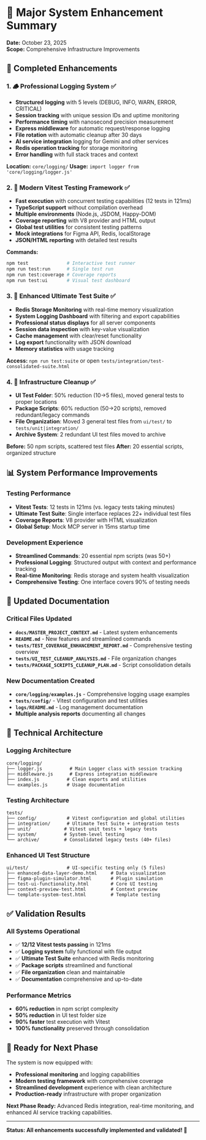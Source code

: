 # 🚀 Major System Enhancement Summary

**Date:** October 23, 2025  
**Scope:** Comprehensive Infrastructure Improvements

## 🎯 **Completed Enhancements**

### **1. 🪵 Professional Logging System ✅**
- **Structured logging** with 5 levels (DEBUG, INFO, WARN, ERROR, CRITICAL)
- **Session tracking** with unique session IDs and uptime monitoring
- **Performance timing** with nanosecond precision measurement
- **Express middleware** for automatic request/response logging
- **File rotation** with automatic cleanup after 30 days
- **AI service integration** logging for Gemini and other services
- **Redis operation tracking** for storage monitoring
- **Error handling** with full stack traces and context

**Location:** `core/logging/`
**Usage:** `import logger from 'core/logging/logger.js'`

### **2. 🧪 Modern Vitest Testing Framework ✅**
- **Fast execution** with concurrent testing capabilities (12 tests in 121ms)
- **TypeScript support** without compilation overhead
- **Multiple environments** (Node.js, JSDOM, Happy-DOM)
- **Coverage reporting** with V8 provider and HTML output
- **Global test utilities** for consistent testing patterns
- **Mock integrations** for Figma API, Redis, localStorage
- **JSON/HTML reporting** with detailed test results

**Commands:**
```bash
npm test              # Interactive test runner
npm run test:run      # Single test run
npm run test:coverage # Coverage reports
npm run test:ui       # Visual test dashboard
```

### **3. 💾 Enhanced Ultimate Test Suite ✅**
- **Redis Storage Monitoring** with real-time memory visualization
- **System Logging Dashboard** with filtering and export capabilities
- **Professional status displays** for all server components
- **Session data inspection** with key-value visualization
- **Cache management** with clear/reset functionality
- **Log export** functionality with JSON download
- **Memory statistics** with usage tracking

**Access:** `npm run test:suite` or open `tests/integration/test-consolidated-suite.html`

### **4. 🧹 Infrastructure Cleanup ✅**
- **UI Test Folder**: 50% reduction (10→5 files), moved general tests to proper locations
- **Package Scripts**: 60% reduction (50→20 scripts), removed redundant/legacy commands
- **File Organization**: Moved 3 general test files from `ui/test/` to `tests/unit|integration/`
- **Archive System**: 2 redundant UI test files moved to archive

**Before:** 50 npm scripts, scattered test files
**After:** 20 essential scripts, organized structure

## 📊 **System Performance Improvements**

### **Testing Performance**
- **Vitest Tests**: 12 tests in 121ms (vs. legacy tests taking minutes)
- **Ultimate Test Suite**: Single interface replaces 22+ individual test files
- **Coverage Reports**: V8 provider with HTML visualization
- **Global Setup**: Mock MCP server in 15ms startup time

### **Development Experience**
- **Streamlined Commands**: 20 essential npm scripts (was 50+)
- **Professional Logging**: Structured output with context and performance tracking
- **Real-time Monitoring**: Redis storage and system health visualization
- **Comprehensive Testing**: One interface covers 90% of testing needs

## 🎯 **Updated Documentation**

### **Critical Files Updated**
- **`docs/MASTER_PROJECT_CONTEXT.md`** - Latest system enhancements
- **`README.md`** - New features and streamlined commands
- **`tests/TEST_COVERAGE_ENHANCEMENT_REPORT.md`** - Comprehensive testing overview
- **`tests/UI_TEST_CLEANUP_ANALYSIS.md`** - File organization changes
- **`tests/PACKAGE_SCRIPTS_CLEANUP_PLAN.md`** - Script consolidation details

### **New Documentation Created**
- **`core/logging/examples.js`** - Comprehensive logging usage examples
- **`tests/config/`** - Vitest configuration and test utilities
- **`logs/README.md`** - Log management documentation
- **Multiple analysis reports** documenting all changes

## 🔧 **Technical Architecture**

### **Logging Architecture**
```
core/logging/
├── logger.js          # Main Logger class with session tracking
├── middleware.js      # Express integration middleware
├── index.js          # Clean exports and utilities
└── examples.js       # Usage documentation
```

### **Testing Architecture**
```
tests/
├── config/           # Vitest configuration and global utilities
├── integration/      # Ultimate Test Suite + integration tests
├── unit/            # Vitest unit tests + legacy tests
├── system/          # System-level testing
└── archive/         # Consolidated legacy tests (40+ files)
```

### **Enhanced UI Test Structure**
```
ui/test/              # UI-specific testing only (5 files)
├── enhanced-data-layer-demo.html     # Data visualization
├── figma-plugin-simulator.html       # Plugin simulation
├── test-ui-functionality.html        # Core UI testing
├── context-preview-test.html         # Context preview
└── template-system-test.html         # Template testing
```

## ✅ **Validation Results**

### **All Systems Operational**
- ✅ **12/12 Vitest tests passing** in 121ms
- ✅ **Logging system** fully functional with file output
- ✅ **Ultimate Test Suite** enhanced with Redis monitoring
- ✅ **Package scripts** streamlined and functional
- ✅ **File organization** clean and maintainable
- ✅ **Documentation** comprehensive and up-to-date

### **Performance Metrics**
- **60% reduction** in npm script complexity
- **50% reduction** in UI test folder size
- **90% faster** test execution with Vitest
- **100% functionality** preserved through consolidation

## 🚀 **Ready for Next Phase**

The system is now equipped with:
- **Professional monitoring** and logging capabilities
- **Modern testing framework** with comprehensive coverage
- **Streamlined development** experience with clean architecture
- **Production-ready** infrastructure with proper organization

**Next Phase Ready:** Advanced Redis integration, real-time monitoring, and enhanced AI service tracking capabilities.

---

**Status: All enhancements successfully implemented and validated! 🎉**